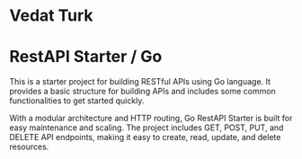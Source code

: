 # Vedat Turk
# RestAPI Starter / Go

This is a starter project for building RESTful APIs using Go language. It provides a basic structure for building APIs and includes some common functionalities to get started quickly.


With a modular architecture and HTTP routing, Go RestAPI Starter is built for easy maintenance and scaling. The project includes GET, POST, PUT, and DELETE API endpoints, making it easy to create, read, update, and delete resources.
